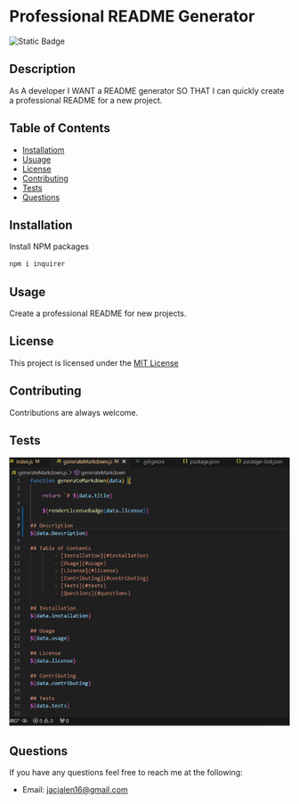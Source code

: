 # Professional README Generator
![Static Badge](https://img.shields.io/badge/License-MIT-yellow)

## Description
As A developer
I WANT a README generator
SO THAT I can quickly create a professional README for a new project.

## Table of Contents
- [Installatiom](#Installation)
- [Usuage](#Usuage)
- [License](#License)
- [Contributing](#Contributing)
- [Tests](#Tests)
- [Questions](#Questions)
        
## Installation

 Install NPM packages
   ```sh
   npm i inquirer
   ```

## Usage
Create a professional README for new projects.


## License
This project is licensed under the [MIT License](LICENSE)

## Contributing
Contributions are always welcome. 


## Tests
![image_alt](https://github.com/JalenKAgain/Challenge-7/blob/027c967f49866140bdbca403a99dd78914f4918f/Screenshot%202025-01-12%20131415.png)

## Questions
If you have any questions feel free to reach me at the following:
- Email: jacjalen16@gmail.com


